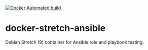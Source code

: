 [![Docker Automated build](https://img.shields.io/docker/automated/aksum/docker-stretch-ansible.svg?maxAge=2592000)](https://hub.docker.com/r/aksum/docker-stretch-ansible/)

docker-stretch-ansible
======================

Debian Stretch (9) container for Ansible role and playbook testing.


